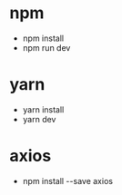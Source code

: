 # npm
- npm install
- npm run dev

# yarn
- yarn install
- yarn dev


# axios
- npm install --save axios
